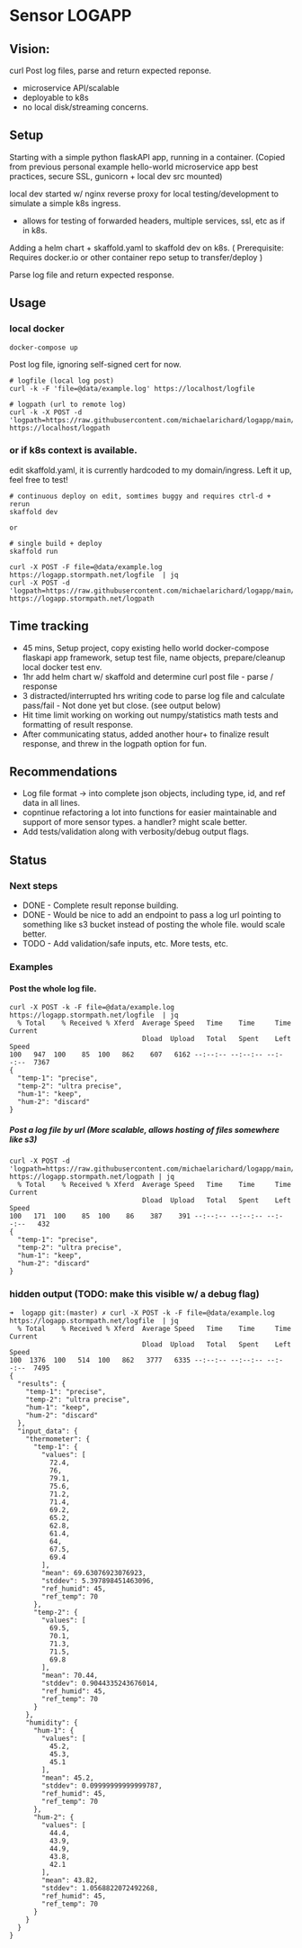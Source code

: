 # Sensor LOGAPP

## Vision:
curl Post log files, parse and return expected reponse.  
- microservice API/scalable
- deployable to k8s
- no local disk/streaming concerns.

## Setup

Starting with a simple python flaskAPI app, running in a container. 
(Copied from previous personal example hello-world microservice app best practices, secure SSL, gunicorn + local dev src mounted)

local dev started w/ nginx reverse proxy for local testing/development to simulate a simple k8s ingress.
- allows for testing of forwarded headers, multiple services, ssl, etc as if in k8s. 

Adding a helm chart + skaffold.yaml to skaffold dev on k8s.  ( Prerequisite: Requires docker.io or other container repo setup to transfer/deploy )

Parse log file and return expected response. 

## Usage

### local docker
```
docker-compose up

```

Post log file, ignoring self-signed cert for now.
```
# logfile (local log post)
curl -k -F 'file=@data/example.log' https://localhost/logfile

# logpath (url to remote log)
curl -k -X POST -d 'logpath=https://raw.githubusercontent.com/michaelarichard/logapp/main/data/example.log' https://localhost/logpath
```


### or if k8s context is available. 
  edit skaffold.yaml, it is currently hardcoded to my domain/ingress. Left it up, feel free to test!
```
# continuous deploy on edit, somtimes buggy and requires ctrl-d + rerun
skaffold dev

or 

# single build + deploy
skaffold run

```
```
curl -X POST -F file=@data/example.log https://logapp.stormpath.net/logfile  | jq
curl -X POST -d 'logpath=https://raw.githubusercontent.com/michaelarichard/logapp/main/data/example.log' https://logapp.stormpath.net/logpath
```

## Time tracking
 - 45 mins, Setup project, copy existing hello world docker-compose flaskapi app framework, setup test file, name objects, prepare/cleanup local docker test env.
 - 1hr add helm chart w/ skaffold and determine curl post file - parse / response
 - 3 distracted/interrupted hrs writing code to parse log file and calculate pass/fail - Not done yet but close. (see output below)
 - Hit time limit working on working out numpy/statistics math tests and formatting of result response.
 - After communicating status, added another hour+ to finalize result response, and threw in the logpath option for fun. 

## Recommendations
- Log file format -> into complete json objects,  including type, id, and ref data in all lines. 
- copntinue refactoring a lot into functions for easier maintainable and support of more sensor types. a handler? might scale better.
- Add tests/validation along with verbosity/debug output flags.


## Status

### Next steps
- DONE - Complete result reponse building.
- DONE - Would be nice to add an endpoint to pass a log url pointing to something like s3 bucket instead of posting the whole file. would scale better.
- TODO - Add validation/safe inputs, etc. More tests, etc. 

### Examples

#### Post the whole log file. 
```
curl -X POST -k -F file=@data/example.log https://logapp.stormpath.net/logfile  | jq                                                      
  % Total    % Received % Xferd  Average Speed   Time    Time     Time  Current
                                 Dload  Upload   Total   Spent    Left  Speed
100   947  100    85  100   862    607   6162 --:--:-- --:--:-- --:--:--  7367
{
  "temp-1": "precise",
  "temp-2": "ultra precise",
  "hum-1": "keep",
  "hum-2": "discard"
}
```
##### Post a log file by url (More scalable, allows hosting of files somewhere like s3)
```
curl -X POST -d 'logpath=https://raw.githubusercontent.com/michaelarichard/logapp/main/data/example.log' https://logapp.stormpath.net/logpath | jq
  % Total    % Received % Xferd  Average Speed   Time    Time     Time  Current
                                 Dload  Upload   Total   Spent    Left  Speed
100   171  100    85  100    86    387    391 --:--:-- --:--:-- --:--:--   432
{
  "temp-1": "precise",
  "temp-2": "ultra precise",
  "hum-1": "keep",
  "hum-2": "discard"
}
```
### hidden output (TODO: make this visible w/ a debug flag)
```
➜  logapp git:(master) ✗ curl -X POST -k -F file=@data/example.log https://logapp.stormpath.net/logfile  | jq
  % Total    % Received % Xferd  Average Speed   Time    Time     Time  Current
                                 Dload  Upload   Total   Spent    Left  Speed
100  1376  100   514  100   862   3777   6335 --:--:-- --:--:-- --:--:--  7495
{
  "results": {
    "temp-1": "precise",
    "temp-2": "ultra precise",
    "hum-1": "keep",
    "hum-2": "discard"
  },
  "input_data": {
    "thermometer": {
      "temp-1": {
        "values": [
          72.4,
          76,
          79.1,
          75.6,
          71.2,
          71.4,
          69.2,
          65.2,
          62.8,
          61.4,
          64,
          67.5,
          69.4
        ],
        "mean": 69.63076923076923,
        "stddev": 5.397898451463096,
        "ref_humid": 45,
        "ref_temp": 70
      },
      "temp-2": {
        "values": [
          69.5,
          70.1,
          71.3,
          71.5,
          69.8
        ],
        "mean": 70.44,
        "stddev": 0.9044335243676014,
        "ref_humid": 45,
        "ref_temp": 70
      }
    },
    "humidity": {
      "hum-1": {
        "values": [
          45.2,
          45.3,
          45.1
        ],
        "mean": 45.2,
        "stddev": 0.09999999999999787,
        "ref_humid": 45,
        "ref_temp": 70
      },
      "hum-2": {
        "values": [
          44.4,
          43.9,
          44.9,
          43.8,
          42.1
        ],
        "mean": 43.82,
        "stddev": 1.0568822072492268,
        "ref_humid": 45,
        "ref_temp": 70
      }
    }
  }
}
```